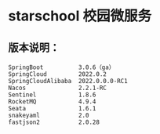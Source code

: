 # starschool 校园微服务

## 版本说明：
    SpringBoot          3.0.6（ga）
    SpringCloud         2022.0.2
    SpringCloudAlibaba  2022.0.0.0-RC1
    Nacos               2.2.1-RC
    Sentinel            1.8.6
    RocketMQ            4.9.4
    Seata               1.6.1
    snakeyaml           2.0
    fastjson2           2.0.28
